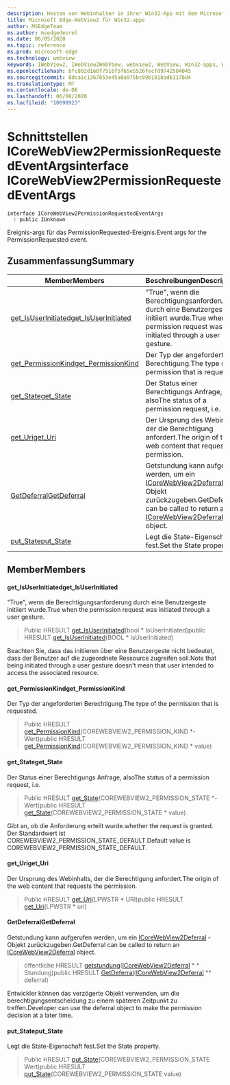 ```yaml
---
description: Hosten von Webinhalten in ihrer Win32-App mit dem Microsoft Edge WebView2-Steuerelement
title: Microsoft Edge-WebView2 für Win32-apps
author: MSEdgeTeam
ms.author: msedgedevrel
ms.date: 06/05/2020
ms.topic: reference
ms.prod: microsoft-edge
ms.technology: webview
keywords: IWebView2, IWebView2WebView, webview2, WebView, Win32-apps, Win32, Edge, ICoreWebView2, ICoreWebView2Controller, Browser-Steuerelement, Edge-HTML
ms.openlocfilehash: bfc802d160f7516f5f65e5526fecfd9742504045
ms.sourcegitcommit: 8dca1c1367853e45a0a975bc89b1818adb117bd4
ms.translationtype: MT
ms.contentlocale: de-DE
ms.lasthandoff: 06/08/2020
ms.locfileid: "10698923"
---
```

# <span data-ttu-id="a4f9a-104">Schnittstellen ICoreWebView2PermissionRequestedEventArgs</span><span class="sxs-lookup"><span data-stu-id="a4f9a-104">interface ICoreWebView2PermissionRequestedEventArgs</span></span> 

```
interface ICoreWebView2PermissionRequestedEventArgs
  : public IUnknown
```

<span data-ttu-id="a4f9a-105">Ereignis-args für das PermissionRequested-Ereignis.</span><span class="sxs-lookup"><span data-stu-id="a4f9a-105">Event args for the PermissionRequested event.</span></span>

## <span data-ttu-id="a4f9a-106">Zusammenfassung</span><span class="sxs-lookup"><span data-stu-id="a4f9a-106">Summary</span></span>

 <span data-ttu-id="a4f9a-107">Member</span><span class="sxs-lookup"><span data-stu-id="a4f9a-107">Members</span></span>                        | <span data-ttu-id="a4f9a-108">Beschreibungen</span><span class="sxs-lookup"><span data-stu-id="a4f9a-108">Descriptions</span></span>
--------------------------------|---------------------------------------------
[<span data-ttu-id="a4f9a-109">get_IsUserInitiated</span><span class="sxs-lookup"><span data-stu-id="a4f9a-109">get_IsUserInitiated</span></span>](#get_isuserinitiated) | <span data-ttu-id="a4f9a-110">"True", wenn die Berechtigungsanforderung durch eine Benutzergeste initiiert wurde.</span><span class="sxs-lookup"><span data-stu-id="a4f9a-110">True when the permission request was initiated through a user gesture.</span></span>
[<span data-ttu-id="a4f9a-111">get_PermissionKind</span><span class="sxs-lookup"><span data-stu-id="a4f9a-111">get_PermissionKind</span></span>](#get_permissionkind) | <span data-ttu-id="a4f9a-112">Der Typ der angeforderten Berechtigung.</span><span class="sxs-lookup"><span data-stu-id="a4f9a-112">The type of the permission that is requested.</span></span>
[<span data-ttu-id="a4f9a-113">get_State</span><span class="sxs-lookup"><span data-stu-id="a4f9a-113">get_State</span></span>](#get_state) | <span data-ttu-id="a4f9a-114">Der Status einer Berechtigungs Anfrage, also</span><span class="sxs-lookup"><span data-stu-id="a4f9a-114">The status of a permission request, i.e.</span></span>
[<span data-ttu-id="a4f9a-115">get_Uri</span><span class="sxs-lookup"><span data-stu-id="a4f9a-115">get_Uri</span></span>](#get_uri) | <span data-ttu-id="a4f9a-116">Der Ursprung des Webinhalts, der die Berechtigung anfordert.</span><span class="sxs-lookup"><span data-stu-id="a4f9a-116">The origin of the web content that requests the permission.</span></span>
[<span data-ttu-id="a4f9a-117">GetDeferral</span><span class="sxs-lookup"><span data-stu-id="a4f9a-117">GetDeferral</span></span>](#getdeferral) | <span data-ttu-id="a4f9a-118">Getstundung kann aufgerufen werden, um ein [ICoreWebView2Deferral](icorewebview2deferral.md) -Objekt zurückzugeben.</span><span class="sxs-lookup"><span data-stu-id="a4f9a-118">GetDeferral can be called to return an [ICoreWebView2Deferral](icorewebview2deferral.md) object.</span></span>
[<span data-ttu-id="a4f9a-119">put_State</span><span class="sxs-lookup"><span data-stu-id="a4f9a-119">put_State</span></span>](#put_state) | <span data-ttu-id="a4f9a-120">Legt die State-Eigenschaft fest.</span><span class="sxs-lookup"><span data-stu-id="a4f9a-120">Set the State property.</span></span>

## <span data-ttu-id="a4f9a-121">Member</span><span class="sxs-lookup"><span data-stu-id="a4f9a-121">Members</span></span>

#### <span data-ttu-id="a4f9a-122">get_IsUserInitiated</span><span class="sxs-lookup"><span data-stu-id="a4f9a-122">get_IsUserInitiated</span></span> 

<span data-ttu-id="a4f9a-123">"True", wenn die Berechtigungsanforderung durch eine Benutzergeste initiiert wurde.</span><span class="sxs-lookup"><span data-stu-id="a4f9a-123">True when the permission request was initiated through a user gesture.</span></span>

> <span data-ttu-id="a4f9a-124">Public HRESULT [get_IsUserInitiated](#get_isuserinitiated)(bool \* IsUserInitiated)</span><span class="sxs-lookup"><span data-stu-id="a4f9a-124">public HRESULT [get_IsUserInitiated](#get_isuserinitiated)(BOOL \* isUserInitiated)</span></span>

<span data-ttu-id="a4f9a-125">Beachten Sie, dass das initiieren über eine Benutzergeste nicht bedeutet, dass der Benutzer auf die zugeordnete Ressource zugreifen soll.</span><span class="sxs-lookup"><span data-stu-id="a4f9a-125">Note that being initiated through a user gesture doesn't mean that user intended to access the associated resource.</span></span>

#### <span data-ttu-id="a4f9a-126">get_PermissionKind</span><span class="sxs-lookup"><span data-stu-id="a4f9a-126">get_PermissionKind</span></span> 

<span data-ttu-id="a4f9a-127">Der Typ der angeforderten Berechtigung.</span><span class="sxs-lookup"><span data-stu-id="a4f9a-127">The type of the permission that is requested.</span></span>

> <span data-ttu-id="a4f9a-128">Public HRESULT [get_PermissionKind](#get_permissionkind)(COREWEBVIEW2_PERMISSION_KIND \*-Wert)</span><span class="sxs-lookup"><span data-stu-id="a4f9a-128">public HRESULT [get_PermissionKind](#get_permissionkind)(COREWEBVIEW2_PERMISSION_KIND \* value)</span></span>

#### <span data-ttu-id="a4f9a-129">get_State</span><span class="sxs-lookup"><span data-stu-id="a4f9a-129">get_State</span></span> 

<span data-ttu-id="a4f9a-130">Der Status einer Berechtigungs Anfrage, also</span><span class="sxs-lookup"><span data-stu-id="a4f9a-130">The status of a permission request, i.e.</span></span>

> <span data-ttu-id="a4f9a-131">Public HRESULT [get_State](#get_state)(COREWEBVIEW2_PERMISSION_STATE \*-Wert)</span><span class="sxs-lookup"><span data-stu-id="a4f9a-131">public HRESULT [get_State](#get_state)(COREWEBVIEW2_PERMISSION_STATE \* value)</span></span>

<span data-ttu-id="a4f9a-132">Gibt an, ob die Anforderung erteilt wurde.</span><span class="sxs-lookup"><span data-stu-id="a4f9a-132">whether the request is granted.</span></span> <span data-ttu-id="a4f9a-133">Der Standardwert ist COREWEBVIEW2_PERMISSION_STATE_DEFAULT.</span><span class="sxs-lookup"><span data-stu-id="a4f9a-133">Default value is COREWEBVIEW2_PERMISSION_STATE_DEFAULT.</span></span>

#### <span data-ttu-id="a4f9a-134">get_Uri</span><span class="sxs-lookup"><span data-stu-id="a4f9a-134">get_Uri</span></span> 

<span data-ttu-id="a4f9a-135">Der Ursprung des Webinhalts, der die Berechtigung anfordert.</span><span class="sxs-lookup"><span data-stu-id="a4f9a-135">The origin of the web content that requests the permission.</span></span>

> <span data-ttu-id="a4f9a-136">Public HRESULT [get_Uri](#get_uri)(LPWSTR \* URI)</span><span class="sxs-lookup"><span data-stu-id="a4f9a-136">public HRESULT [get_Uri](#get_uri)(LPWSTR \* uri)</span></span>

#### <span data-ttu-id="a4f9a-137">GetDeferral</span><span class="sxs-lookup"><span data-stu-id="a4f9a-137">GetDeferral</span></span> 

<span data-ttu-id="a4f9a-138">Getstundung kann aufgerufen werden, um ein [ICoreWebView2Deferral](icorewebview2deferral.md) -Objekt zurückzugeben.</span><span class="sxs-lookup"><span data-stu-id="a4f9a-138">GetDeferral can be called to return an [ICoreWebView2Deferral](icorewebview2deferral.md) object.</span></span>

> <span data-ttu-id="a4f9a-139">öffentliche HRESULT [getstundung](#getdeferral)([ICoreWebView2Deferral](icorewebview2deferral.md) \* \* Stundung)</span><span class="sxs-lookup"><span data-stu-id="a4f9a-139">public HRESULT [GetDeferral](#getdeferral)([ICoreWebView2Deferral](icorewebview2deferral.md) \*\* deferral)</span></span>

<span data-ttu-id="a4f9a-140">Entwickler können das verzögerte Objekt verwenden, um die berechtigungsentscheidung zu einem späteren Zeitpunkt zu treffen.</span><span class="sxs-lookup"><span data-stu-id="a4f9a-140">Developer can use the deferral object to make the permission decision at a later time.</span></span>

#### <span data-ttu-id="a4f9a-141">put_State</span><span class="sxs-lookup"><span data-stu-id="a4f9a-141">put_State</span></span> 

<span data-ttu-id="a4f9a-142">Legt die State-Eigenschaft fest.</span><span class="sxs-lookup"><span data-stu-id="a4f9a-142">Set the State property.</span></span>

> <span data-ttu-id="a4f9a-143">Public HRESULT [put_State](#put_state)(COREWEBVIEW2_PERMISSION_STATE Wert)</span><span class="sxs-lookup"><span data-stu-id="a4f9a-143">public HRESULT [put_State](#put_state)(COREWEBVIEW2_PERMISSION_STATE value)</span></span>

